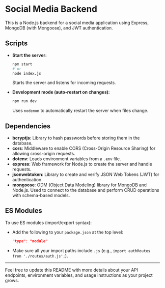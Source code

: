 # Social Media Backend

This is a Node.js backend for a social media application using Express, MongoDB (with Mongoose), and JWT authentication.

## Scripts

- **Start the server:**
  ```sh
  npm start
  # or
  node index.js
  ```
  Starts the server and listens for incoming requests.

- **Development mode (auto-restart on changes):**
  ```sh
  npm run dev
  ```
  Uses `nodemon` to automatically restart the server when files change.

## Dependencies

- **bcryptjs**: Library to hash passwords before storing them in the database.
- **cors**: Middleware to enable CORS (Cross-Origin Resource Sharing) for allowing cross-origin requests.
- **dotenv**: Loads environment variables from a `.env` file.
- **express**: Web framework for Node.js to create the server and handle requests.
- **jsonwebtoken**: Library to create and verify JSON Web Tokens (JWT) for authentication.
- **mongoose**: ODM (Object Data Modeling) library for MongoDB and Node.js. Used to connect to the database and perform CRUD operations with schema-based models.

## ES Modules

To use ES modules (import/export syntax):
- Add the following to your `package.json` at the top level:
  ```json
  "type": "module"
  ```
- Make sure all your import paths include `.js` (e.g., `import authRoutes from './routes/auth.js';`).

---

Feel free to update this README with more details about your API endpoints, environment variables, and usage instructions as your project grows.